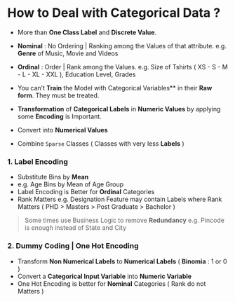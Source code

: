 # How to Deal with Categorical Data ?

- More than **One Class Label** and **Discrete Value**.
- **Nominal** : No Ordering | Ranking among the Values of that attribute. e.g. **Genre** of Music, Movie and Videos
- **Ordinal** : Order | Rank among the Values. e.g. Size of Tshirts ( XS - S - M - L - XL - XXL ), Education Level, Grades 

- You can’t **Train** the Model with  Categorical Variables** in their **Raw form**. They must be treated.
- **Transformation** of **Categorical Labels** in **Numeric Values** by applying some **Encoding** is Important.

- Convert into **Numerical Values**
- Combine `Sparse` Classes ( Classes with very less **Labels** )

### 1. Label Encoding
- Substitute Bins by **Mean**
- e.g. Age Bins by Mean of Age Group
- Label Encoding is Better for **Ordinal** Categories
- Rank Matters e.g. Designation Feature may contain Labels where Rank Matters ( PHD > Masters > Post Graduate > Bachelor )

> Some times use Business Logic to remove **Redundancy** e.g. Pincode is enough instead of State and City 

### 2. Dummy Coding | One Hot Encoding
- Transform **Non Numerical Labels** to **Numerical Labels** ( **Binomia** : 1 or 0 ) 
- Convert a **Categorical Input Variable** into **Numeric Variable**
- One Hot Encoding is better for **Nominal** Categories ( Rank do not Matters )


